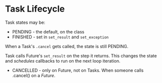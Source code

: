 # Task Lifecycle

Task states may be:
* PENDING - the default, on the class
* FINISHED - set in `set_result` and `set_exception`

When a Task's `.cancel` gets called, the state is still PENDING.

Task calls Future's `set_result` on the step it returns. This changes the state
and _schedules_ callbacks to run on the next loop iteration.

* CANCELLED - only on Future, not on Tasks. When someone calls .cancel() on a _Future_.
